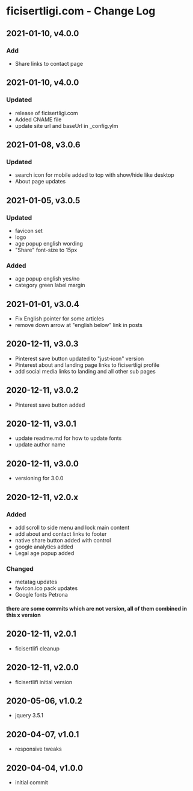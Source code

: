 # ficisertligi.com - Change Log

## 2021-01-10, v4.0.0
### Add
- Share links to contact page

## 2021-01-10, v4.0.0
### Updated
- release of ficisertligi.com
- Added CNAME file
- update site url and baseUrl in _config.ylm

## 2021-01-08, v3.0.6
### Updated
- search icon for mobile added to top with show/hide like desktop
- About page updates

## 2021-01-05, v3.0.5
### Updated
- favicon set
- logo
- age popup english wording
- "Share" font-size to 15px
### Added
- age popup english yes/no
- category green label margin 

## 2021-01-01, v3.0.4
- Fix English pointer for some articles
- remove down arrow at "english below" link in posts

## 2020-12-11, v3.0.3
- Pinterest save button updated to "just-icon" version
- Pinterest about and landing page links to ficisertligi profile
- add social media links to landing and all other sub pages

## 2020-12-11, v3.0.2
- Pinterest save button added

## 2020-12-11, v3.0.1
- update readme.md for how to update fonts
- update author name

## 2020-12-11, v3.0.0
- versioning for 3.0.0

## 2020-12-11, v2.0.x
### Added
- add scroll to side menu and lock main content
- add about and contact links to footer
- native share button added with control
- google analytics added
- Legal age popup added
### Changed
- metatag updates
- favicon.ico pack updates
- Google fonts Petrona
#### there are some commits which are not version, all of them combined in this x version

## 2020-12-11, v2.0.1
- ficisertlifi cleanup

## 2020-12-11, v2.0.0
- ficisertlifi initial version

## 2020-05-06, v1.0.2
- jquery 3.5.1

## 2020-04-07, v1.0.1
- responsive tweaks

## 2020-04-04, v1.0.0
- initial commit